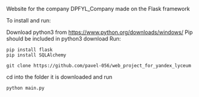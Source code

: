 
Website for the company DPFYL_Company made on the Flask framework


To install and run:

Download python3 from https://www.python.org/downloads/windows/
Pip should be included in python3 download
Run:
```
pip install flask
pip install SQLAlchemy
```
```
git clone https://github.com/pavel-056/web_project_for_yandex_lyceum
```

cd into the folder it is downloaded and run
```
python main.py
```
